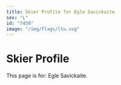 ```yaml
---
title: Skier Profile for Egle Savickaite
sex: "L"
id: "7450"
image: "/img/flags/ltu.svg" 
---
```


# Skier Profile

This page is for: Egle Savickaite.
    